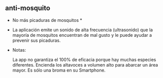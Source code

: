 ## anti-mosquito


* No más picaduras de mosquitos *

* La aplicación emite un sonido de alta frecuencia (ultrasonido) que la mayoría de mosquitos encuentran de mal gusto y le puede ayudar a prevenir sus picaduras.

* Notas:

    La app no garantiza el 100% de eficacia porque hay muchas especies diferentes.
    Encienda los altavoces a volumen alto para abarcar un área mayor.
    Es sólo una broma en su Smartphone.
